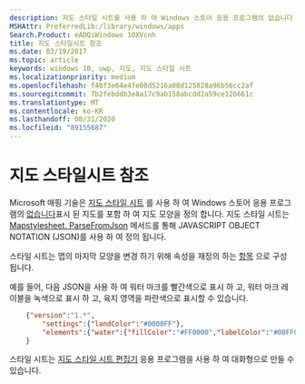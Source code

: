 ```yaml
---
description: 지도 스타일 시트를 사용 하 여 Windows 스토어 응용 프로그램의 없습니다 표시 되는 맵의 모양을 정의 하는 방법을 알아봅니다.
MSHAttr: PreferredLib:/library/windows/apps
Search.Product: eADQiWindows 10XVcnh
title: 지도 스타일시트 참조
ms.date: 03/19/2017
ms.topic: article
keywords: windows 10, uwp, 지도, 지도 스타일 시트
ms.localizationpriority: medium
ms.openlocfilehash: f40f3e64e4fe08d5216a08d125828a96b56cc2af
ms.sourcegitcommit: 7b2febddb3e8a17c9ab158abcdd2a59ce126661c
ms.translationtype: MT
ms.contentlocale: ko-KR
ms.lasthandoff: 08/31/2020
ms.locfileid: "89155687"
---
```

# <a name="map-style-sheet-reference"></a>지도 스타일시트 참조

Microsoft 매핑 기술은 [지도 스타일 시트](/BingMaps/styling/map-style-sheets) 를 사용 하 여 Windows 스토어 응용 프로그램의 [없습니다](/uwp/api/windows.ui.xaml.controls.maps.mapcontrol)표시 된 지도를 포함 하 여 지도 모양을 정의 합니다.  지도 스타일 시트는 [Mapstylesheet. ParseFromJson](/uwp/api/windows.ui.xaml.controls.maps.mapstylesheet.parsefromjson#Windows_UI_Xaml_Controls_Maps_MapStyleSheet_ParseFromJson_System_String_) 메서드를 통해 JAVASCRIPT OBJECT NOTATION (JSON)를 사용 하 여 정의 됩니다.

스타일 시트는 맵의 마지막 모양을 변경 하기 위해 속성을 재정의 하는 [항목](/BingMaps/styling/map-style-sheet-entries) 으로 구성 됩니다.

예를 들어, 다음 JSON을 사용 하 여 워터 마크를 빨간색으로 표시 하 고, 워터 마크 레이블을 녹색으로 표시 하 고, 육지 영역을 파란색으로 표시할 수 있습니다.

```json
    {"version":"1.*",
        "settings":{"landColor":"#0000FF"},
        "elements":{"water":{"fillColor":"#FF0000","labelColor":"#00FF00"}}
    }
```

스타일 시트는 [지도 스타일 시트 편집기](https://www.microsoft.com/p/map-style-sheet-editor/9nbhtcjt72ft) 응용 프로그램을 사용 하 여 대화형으로 만들 수 있습니다.
